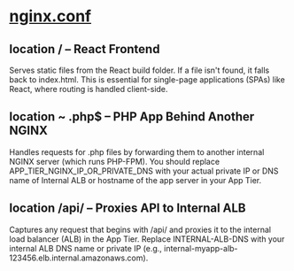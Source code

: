 # [nginx.conf](./nginx.conf)
## location / – React Frontend
Serves static files from the React build folder. If a file isn't found, it falls back to index.html. This is essential for single-page applications (SPAs) like React, where routing is handled client-side.

## location ~ \.php$ – PHP App Behind Another NGINX
Handles requests for .php files by forwarding them to another internal NGINX server (which runs PHP-FPM).
You should replace APP_TIER_NGINX_IP_OR_PRIVATE_DNS with your actual private IP or DNS name of Internal ALB or hostname of the app server in your App Tier.

## location /api/ – Proxies API to Internal ALB
Captures any request that begins with /api/ and proxies it to the internal load balancer (ALB) in the App Tier.
Replace INTERNAL-ALB-DNS with your internal ALB DNS name or private IP (e.g., internal-myapp-alb-123456.elb.internal.amazonaws.com).
